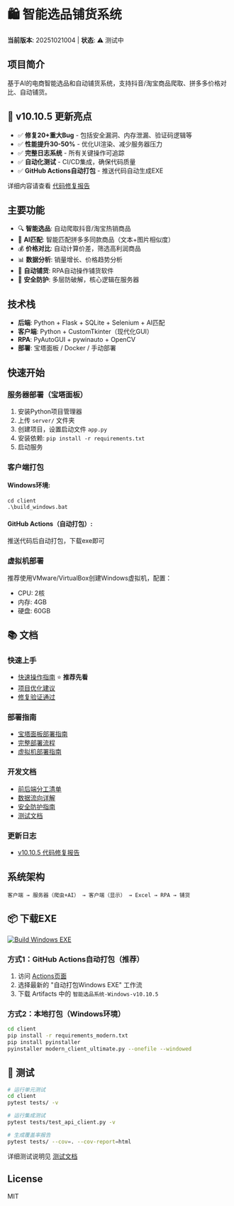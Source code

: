 # 🛍️ 智能选品铺货系统

**当前版本**: 20251021004 | **状态**: ⚠️ 测试中

## 项目简介

基于AI的电商智能选品和自动铺货系统，支持抖音/淘宝商品爬取、拼多多价格对比、自动铺货。

## 🎉 v10.10.5 更新亮点

- ✅ **修复20+重大Bug** - 包括安全漏洞、内存泄漏、验证码逻辑等
- ✅ **性能提升30-50%** - 优化UI渲染、减少服务器压力
- ✅ **完整日志系统** - 所有关键操作可追踪
- ✅ **自动化测试** - CI/CD集成，确保代码质量
- ✅ **GitHub Actions自动打包** - 推送代码自动生成EXE

详细内容请查看 [代码修复报告](docs/代码修复报告-v10.10.5.md)

## 主要功能

- 🔍 **智能选品**: 自动爬取抖音/淘宝热销商品
- 🤖 **AI匹配**: 智能匹配拼多多同款商品（文本+图片相似度）
- 💰 **价格对比**: 自动计算价差，筛选高利润商品
- 📊 **数据分析**: 销量增长、价格趋势分析
- 🚀 **自动铺货**: RPA自动操作铺货软件
- 🔐 **安全防护**: 多层防破解，核心逻辑在服务器

## 技术栈

- **后端**: Python + Flask + SQLite + Selenium + AI匹配
- **客户端**: Python + CustomTkinter（现代化GUI）
- **RPA**: PyAutoGUI + pywinauto + OpenCV
- **部署**: 宝塔面板 / Docker / 手动部署

## 快速开始

### 服务器部署（宝塔面板）

1. 安装Python项目管理器
2. 上传 `server/` 文件夹
3. 创建项目，设置启动文件 `app.py`
4. 安装依赖: `pip install -r requirements.txt`
5. 启动服务

### 客户端打包

#### Windows环境:
```batch
cd client
.\build_windows.bat
```

#### GitHub Actions（自动打包）:
推送代码后自动打包，下载exe即可

### 虚拟机部署

推荐使用VMware/VirtualBox创建Windows虚拟机，配置：
- CPU: 2核
- 内存: 4GB
- 硬盘: 60GB

## 📚 文档

### 快速上手
- [快速操作指南](docs/快速操作指南.md) ⭐ **推荐先看**
- [项目优化建议](docs/项目优化建议.md)
- [修复验证通过](docs/修复验证通过.md)

### 部署指南
- [宝塔面板部署指南](宝塔面板部署指南.md)
- [完整部署流程](完整部署流程.md)
- [虚拟机部署指南](虚拟机部署指南.md)

### 开发文档
- [前后端分工清单](前后端分工清单.md)
- [数据流向详解](数据流向详解.md)
- [安全防护指南](SECURITY_GUIDE.md)
- [测试文档](client/tests/README.md)

### 更新日志
- [v10.10.5 代码修复报告](docs/代码修复报告-v10.10.5.md)

## 系统架构

```
客户端 → 服务器（爬虫+AI） → 客户端（显示） → Excel → RPA → 铺货
```

## 📦 下载EXE

[![Build Windows EXE](https://github.com/zhiqiangsun2025-droid/price-suite/actions/workflows/build-windows-exe.yml/badge.svg)](https://github.com/zhiqiangsun2025-droid/price-suite/actions)

### 方式1：GitHub Actions自动打包（推荐）
1. 访问 [Actions页面](https://github.com/zhiqiangsun2025-droid/price-suite/actions)
2. 选择最新的 "自动打包Windows EXE" 工作流
3. 下载 Artifacts 中的 `智能选品系统-Windows-v10.10.5`

### 方式2：本地打包（Windows环境）
```bash
cd client
pip install -r requirements_modern.txt
pip install pyinstaller
pyinstaller modern_client_ultimate.py --onefile --windowed
```

## 🧪 测试

```bash
# 运行单元测试
cd client
pytest tests/ -v

# 运行集成测试
pytest tests/test_api_client.py -v

# 生成覆盖率报告
pytest tests/ --cov=. --cov-report=html
```

详细测试说明见 [测试文档](client/tests/README.md)

## License

MIT




